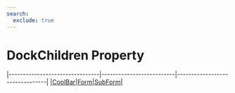 ```yaml
---
search:
  exclude: true
---
```


<h1 class="heading"><span class="name">DockChildren Property</span></h1>

|--------------------------------|--------------------------|--------------------------------|
|[CoolBar](../objects/coolbar.md)|[Form](../objects/form.md)|[SubForm](../objects/subform.md)|
